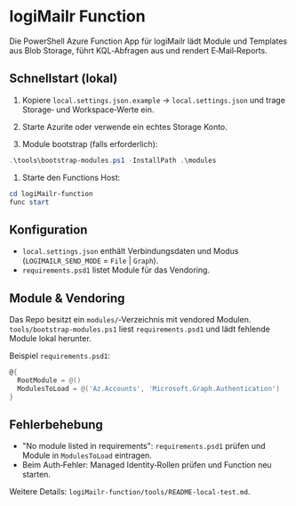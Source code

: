# logiMailr Function

Die PowerShell Azure Function App für logiMailr lädt Module und Templates aus Blob Storage, führt KQL‑Abfragen aus und rendert E‑Mail‑Reports.

## Schnellstart (lokal)

1. Kopiere `local.settings.json.example` → `local.settings.json` und trage Storage‑ und Workspace‑Werte ein.

1. Starte Azurite oder verwende ein echtes Storage Konto.

1. Module bootstrap (falls erforderlich):

```powershell
.\tools\bootstrap-modules.ps1 -InstallPath .\modules
```

1. Starte den Functions Host:

```powershell
cd logiMailr-function
func start
```

## Konfiguration

- `local.settings.json` enthält Verbindungsdaten und Modus (`LOGIMAILR_SEND_MODE` = `File` | `Graph`).
- `requirements.psd1` listet Module für das Vendoring.

## Module & Vendoring

Das Repo besitzt ein `modules/`‑Verzeichnis mit vendored Modulen. `tools/bootstrap-modules.ps1` liest `requirements.psd1` und lädt fehlende Module lokal herunter.

Beispiel `requirements.psd1`:

```powershell
@{
  RootModule = @()
  ModulesToLoad = @('Az.Accounts', 'Microsoft.Graph.Authentication')
}
```

## Fehlerbehebung

- "No module listed in requirements": `requirements.psd1` prüfen und Module in `ModulesToLoad` eintragen.
- Beim Auth‑Fehler: Managed Identity‑Rollen prüfen und Function neu starten.

Weitere Details: `logiMailr-function/tools/README-local-test.md`.

